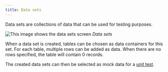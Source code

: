 ```yaml
---
title: Data sets
---
```


Data sets are collections of data that can be used for testing purposes.

![This image shows the data sets screen](assets/sf/data_sets_overview.png "Data sets")
*Data sets*

When a data set is created, tables can be chosen as data containers for this set. For each table, multiple rows can be added as data. When there are no rows specified, the table will contain 0 records.

The created data sets can then be selected as mock data for a [unit test](unit_test).
